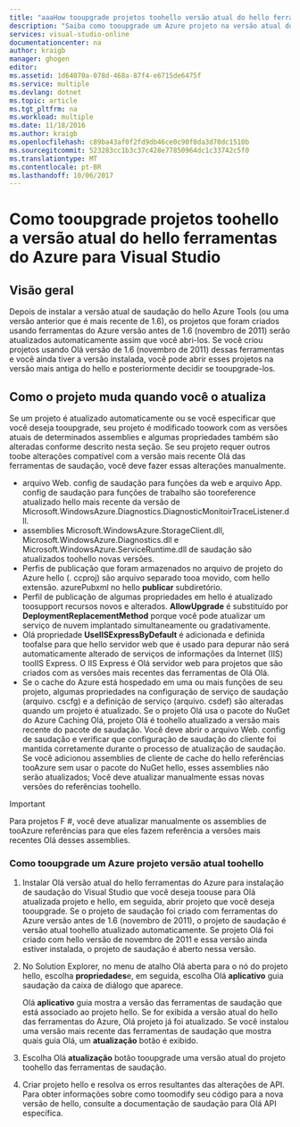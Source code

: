 ```yaml
---
title: "aaaHow tooupgrade projetos toohello versão atual do hello ferramentas do Azure | Microsoft Docs"
description: "Saiba como tooupgrade um Azure projeto na versão atual do Visual Studio toohello de saudação ferramentas do Azure"
services: visual-studio-online
documentationcenter: na
author: kraigb
manager: ghogen
editor: 
ms.assetid: 1d64070a-078d-468a-87f4-e6715de6475f
ms.service: multiple
ms.devlang: dotnet
ms.topic: article
ms.tgt_pltfrm: na
ms.workload: multiple
ms.date: 11/18/2016
ms.author: kraigb
ms.openlocfilehash: c89ba43af0f2fd9db46ce0c90f0da3d70dc1510b
ms.sourcegitcommit: 523283cc1b3c37c428e77850964dc1c33742c5f0
ms.translationtype: MT
ms.contentlocale: pt-BR
ms.lasthandoff: 10/06/2017
---
```

# <a name="how-tooupgrade-projects-toohello-current-version-of-hello-azure-tools-for-visual-studio"></a>Como tooupgrade projetos toohello a versão atual do hello ferramentas do Azure para Visual Studio
## <a name="overview"></a>Visão geral
Depois de instalar a versão atual de saudação do hello Azure Tools (ou uma versão anterior que é mais recente de 1.6), os projetos que foram criados usando ferramentas do Azure versão antes de 1.6 (novembro de 2011) serão atualizados automaticamente assim que você abri-los. Se você criou projetos usando Olá versão de 1.6 (novembro de 2011) dessas ferramentas e você ainda tiver a versão instalada, você pode abrir esses projetos na versão mais antiga do hello e posteriormente decidir se tooupgrade-los.

## <a name="how-your-project-changes-when-you-upgrade-it"></a>Como o projeto muda quando você o atualiza
Se um projeto é atualizado automaticamente ou se você especificar que você deseja tooupgrade, seu projeto é modificado toowork com as versões atuais de determinados assemblies e algumas propriedades também são alteradas conforme descrito nesta seção. Se seu projeto requer outros toobe alterações compatível com a versão mais recente Olá das ferramentas de saudação, você deve fazer essas alterações manualmente.

* arquivo Web. config de saudação para funções da web e arquivo App. config de saudação para funções de trabalho são tooreference atualizado hello mais recente da versão de Microsoft.WindowsAzure.Diagnostics.DiagnosticMonitoirTraceListener.dll.
* assemblies Microsoft.WindowsAzure.StorageClient.dll, Microsoft.WindowsAzure.Diagnostics.dll e Microsoft.WindowsAzure.ServiceRuntime.dll de saudação são atualizados toohello novas versões.
* Perfis de publicação que foram armazenados no arquivo de projeto do Azure hello (. ccproj) são arquivo separado tooa movido, com hello extensão. azurePubxml no hello **publicar** subdiretório.
* Perfil de publicação de algumas propriedades em hello é atualizado toosupport recursos novos e alterados. **AllowUpgrade** é substituído por **DeploymentReplacementMethod** porque você pode atualizar um serviço de nuvem implantado simultaneamente ou gradativamente.
* Olá propriedade **UseIISExpressByDefault** é adicionada e definida toofalse para que hello servidor web que é usado para depurar não será automaticamente alterado de serviços de informações da Internet (IIS) tooIIS Express. O IIS Express é Olá servidor web para projetos que são criados com as versões mais recentes das ferramentas de Olá Olá.
* Se o cache do Azure está hospedado em uma ou mais funções de seu projeto, algumas propriedades na configuração de serviço de saudação (arquivo. cscfg) e a definição de serviço (arquivo. csdef) são alteradas quando um projeto é atualizado. Se o projeto Olá usa o pacote do NuGet do Azure Caching Olá, projeto Olá é toohello atualizado a versão mais recente do pacote de saudação. Você deve abrir o arquivo Web. config de saudação e verificar que configuração de saudação do cliente foi mantida corretamente durante o processo de atualização de saudação. Se você adicionou assemblies de cliente de cache do hello referências tooAzure sem usar o pacote do NuGet hello, esses assemblies não serão atualizados; Você deve atualizar manualmente essas novas versões do referências toohello.

> [!IMPORTANT]
> Para projetos F #, você deve atualizar manualmente os assemblies de tooAzure referências para que eles fazem referência a versões mais recentes Olá desses assemblies.
> 
> 

### <a name="how-tooupgrade-an-azure-project-toohello-current-release"></a>Como tooupgrade um Azure projeto versão atual toohello
1. Instalar Olá versão atual do hello ferramentas do Azure para instalação de saudação do Visual Studio que você deseja toouse para Olá atualizada projeto e hello, em seguida, abrir projeto que você deseja tooupgrade. Se o projeto de saudação foi criado com ferramentas do Azure versão antes de 1.6 (novembro de 2011), o projeto de saudação é versão atual toohello atualizado automaticamente. Se projeto Olá foi criado com hello versão de novembro de 2011 e essa versão ainda estiver instalada, o projeto de saudação é aberto nessa versão.
2. No Solution Explorer, no menu de atalho Olá aberta para o nó do projeto hello, escolha **propriedades**e, em seguida, escolha Olá **aplicativo** guia saudação da caixa de diálogo que aparece.
   
    Olá **aplicativo** guia mostra a versão das ferramentas de saudação que está associado ao projeto hello. Se for exibida a versão atual do hello das ferramentas do Azure, Olá projeto já foi atualizado. Se você instalou uma versão mais recente das ferramentas de saudação que mostra quais guia Olá, um **atualização** botão é exibido.
3. Escolha Olá **atualização** botão tooupgrade uma versão atual do projeto toohello das ferramentas de saudação.
4. Criar projeto hello e resolva os erros resultantes das alterações de API. Para obter informações sobre como toomodify seu código para a nova versão de hello, consulte a documentação de saudação para Olá API específica.

